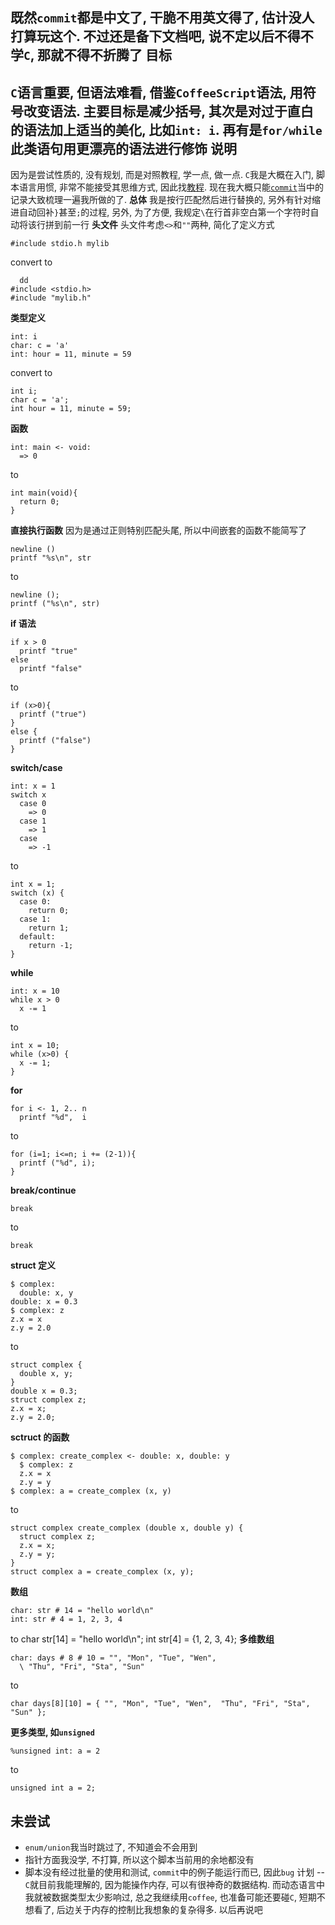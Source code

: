 既然`commit`都是中文了, 干脆不用英文得了, 估计没人打算玩这个.
不过还是备下文档吧, 说不定以后不得不学`C`, 那就不得不折腾了
目标
--
`C`语言重要, 但语法难看, 借鉴`CoffeeScript`语法, 用符号改变语法.
主要目标是减少括号, 其次是对过于直白的语法加上适当的美化, 比如`int: i`.
再有是`for/while`此类语句用更漂亮的语法进行修饰
说明
--
因为是尝试性质的, 没有规划, 而是对照教程, 学一点, 做一点.
`C`我是大概在入门, 脚本语言用惯, 非常不能接受其思维方式, 因此找[教程][ln 1].
现在我大概只能[`commit`][ln 2]当中的记录大致梳理一遍我所做的了.
**总体**
我是按行匹配然后进行替换的, 另外有针对缩进自动回补`}`甚至`;`的过程,
另外, 为了方便, 我规定`\`在行首非空白第一个字符时自动将该行拼到前一行
**头文件**
头文件考虑`<>`和`""`两种, 简化了定义方式

    #include stdio.h mylib
 convert to
 
      dd
    #include <stdio.h>
    #include "mylib.h"
**类型定义**

    int: i
    char: c = 'a'
    int: hour = 11, minute = 59
 convert to
 
    int i;
    char c = 'a';
    int hour = 11, minute = 59;
 **函数**
 
    int: main <- void:
      => 0
to

    int main(void){
      return 0;
    }
**直接执行函数**
因为是通过正则特别匹配头尾, 所以中间嵌套的函数不能简写了

    newline ()
    printf "%s\n", str
to

    newline ();
    printf ("%s\n", str)
**if 语法**
    
    if x > 0
      printf "true"
    else
      printf "false"
to

    if (x>0){
      printf ("true")
    }
    else {
      printf ("false")
    }
 **switch/case**
 
    int: x = 1
    switch x
      case 0
        => 0
      case 1
        => 1
      case
        => -1
to

    int x = 1;
    switch (x) {
      case 0:
        return 0;
      case 1:
        return 1;
      default:
        return -1;
    }
**while**
    
    int: x = 10
    while x > 0
      x -= 1
to

    int x = 10;
    while (x>0) {
      x -= 1;
    }
**for**
    
    for i <- 1, 2.. n
      printf "%d",  i
to

    for (i=1; i<=n; i += (2-1)){
      printf ("%d", i);
    }
**break/continue**
    
    break
to

    break
**struct 定义**

    $ complex:
      double: x, y
    double: x = 0.3
    $ complex: z
    z.x = x
    z.y = 2.0
to

    struct complex {
      double x, y;
    }
    double x = 0.3;
    struct complex z;
    z.x = x;
    z.y = 2.0;
**sctruct 的函数**

    $ complex: create_complex <- double: x, double: y
      $ complex: z
      z.x = x
      z.y = y
    $ complex: a = create_complex (x, y)
to
    
    struct complex create_complex (double x, double y) {
      struct complex z;
      z.x = x;
      z.y = y;
    }
    struct complex a = create_complex (x, y);
**数组**

    char: str # 14 = "hello world\n"
    int: str # 4 = 1, 2, 3, 4
to
    char str[14] = "hello world\n";
    int str[4] = {1, 2, 3, 4};
**多维数组**

    char: days # 8 # 10 = "", "Mon", "Tue", "Wen",
      \ "Thu", "Fri", "Sta", "Sun"
to

    char days[8][10] = { "", "Mon", "Tue", "Wen",  "Thu", "Fri", "Sta", "Sun" };
**更多类型, 如`unsigned`**
    
    %unsigned int: a = 2
to

    unsigned int a = 2;
未尝试
--
* `enum/union`我当时跳过了, 不知道会不会用到
* 指针方面我没学, 不打算, 所以这个脚本当前用的余地都没有
* 脚本没有经过批量的使用和测试, `commit`中的例子能运行而已, 因此`bug`
计划
--
`C`就目前我能理解的, 因为能操作内存, 可以有很神奇的数据结构.
而动态语言中我就被数据类型太少影响过, 总之我继续用`coffee`, 也准备可能还要碰`C`,
短期不想看了, 后边关于内存的控制比我想象的复杂得多. 以后再说吧

[ln 1]:(http://learn.akae.cn/media/index.html)
[ln 2]:(https://github.com/jiyinyiyong/clear_converter/commits/master/)